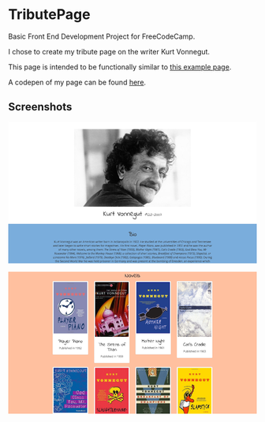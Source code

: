 # TributePage
Basic Front End Development Project for FreeCodeCamp. 

I chose to create my tribute page on the writer Kurt Vonnegut. 

This page is intended to be functionally similar to [this example page](https://codepen.io/FreeCodeCamp/full/NNvBQW/). 

A codepen of my page can be found [here](https://codepen.io/vanillaSlice/full/zwdyLb/).

## Screenshots
![screenshot-1](./screenshot-1.png)

![screenshot-2](./screenshot-2.png)
